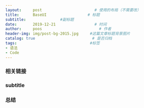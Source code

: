 ```yaml
---
layout:     post                       # 使用的布局（不需要改）
title:      BaseUI                  # 标题
subtitle:               #副标题
date:       2019-12-21                 # 时间
author:     poos                         # 作者
header-img: img/post-bg-2015.jpg     #这篇文章标题背景图片
catalog: true                         # 是否归档
tags:                                #标签
- 语法
- Code
---
```


### 相关链接

### subtitle

### 总结
